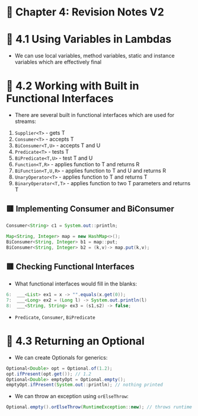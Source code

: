 <link href="../../styles.css" rel="stylesheet"></link>

# 📝 Chapter 4: Revision Notes V2

# 🧠 4.1 Using Variables in Lambdas

* We can use local variables, method variables, static and instance variables which are effectively final

# 🧠 4.2 Working with Built in Functional Interfaces

*  There are several built in functional interfaces which are used for streams:

1) `Supplier<T>` - gets T
2) `Consumer<T>` - accepts T
3) `BiConsumer<T,U>` - accepts T and U
4) `Predicate<T>` - tests T
5) `BiPredicate<T,U>` - test T and U
6) `Function<T,R>` - applies function to T and returns R
7) `BiFunction<T,U,R>` - applies function to T and U and returns R
8) `UnaryOperator<T>` - applies function to T and returns T
9) `BinaryOperator<T,T>` - applies function to two T parameters and returns T

## 🟥 Implementing Consumer and BiConsumer

```java
Consumer<String> c1 = System.out::println;
```

```java
Map<String, Integer> map = new HashMap<>();
BiConsumer<String, Integer> b1 = map::put;
BiConsumer<String, Integer> b2 = (k,v)-> map.put(k,v);
```

## 🟥 Checking Functional Interfaces

* What functional interfaces would fill in the blanks:

```java
6:  ___<List> ex1 = x -> "".equals(x.get(0));
7:  ___<Long> ex2 = (Long l) -> System.out.println(l)
8:  ___<String, String> ex3 = (s1,s2) -> false;
```

* `Predicate`, `Consumer`, `BiPredicate`

# 🧠 4.3 Returning an Optional

* We can create Optionals for generics:

```java
Optional<Double> opt = Optional.of(1.2);
opt.ifPresent(opt.get()); // 1.2
Optional<Double> emptyOpt = Optional.empty();
emptyOpt.ifPresent(System.out::println); // nothing printed
```

* We can throw an exception using `orElseThrow`:
```java
Optional.empty().orElseThrow(RuntimeException::new); // throws runtime exception
```